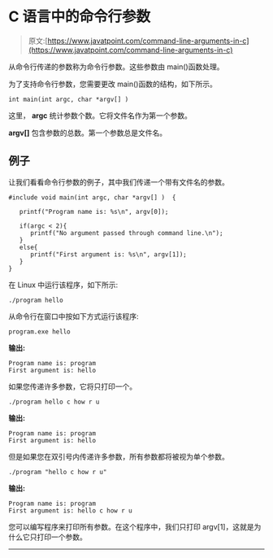 # C 语言中的命令行参数

> 原文:[https://www.javatpoint.com/command-line-arguments-in-c](https://www.javatpoint.com/command-line-arguments-in-c)

从命令行传递的参数称为命令行参数。这些参数由 main()函数处理。

为了支持命令行参数，您需要更改 main()函数的结构，如下所示。

```
int main(int argc, char *argv[] )

```

这里， **argc** 统计参数个数。它将文件名作为第一个参数。

**argv[]** 包含参数的总数。第一个参数总是文件名。

## 例子

让我们看看命令行参数的例子，其中我们传递一个带有文件名的参数。

```
#include void main(int argc, char *argv[] )  {

   printf("Program name is: %s\n", argv[0]);

   if(argc < 2){
      printf("No argument passed through command line.\n");
   }
   else{
      printf("First argument is: %s\n", argv[1]);
   }
} 
```

在 Linux 中运行该程序，如下所示:

```
./program hello

```

从命令行在窗口中按如下方式运行该程序:

```
program.exe hello

```

**输出:**

```
Program name is: program
First argument is: hello

```

如果您传递许多参数，它将只打印一个。

```
./program hello c how r u

```

**输出:**

```
Program name is: program
First argument is: hello

```

但是如果您在双引号内传递许多参数，所有参数都将被视为单个参数。

```
./program "hello c how r u"

```

**输出:**

```
Program name is: program
First argument is: hello c how r u

```

您可以编写程序来打印所有参数。在这个程序中，我们只打印 argv[1]，这就是为什么它只打印一个参数。

* * *